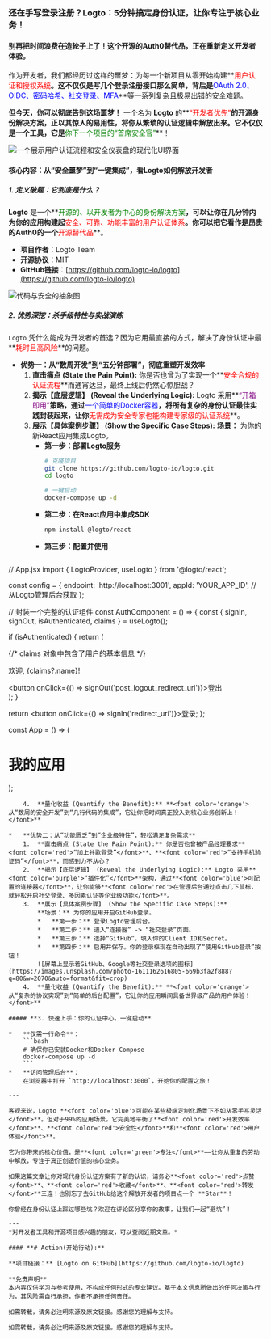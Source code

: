### **还在手写登录注册？Logto：5分钟搞定身份认证，让你专注于核心业务！**

#### **别再把时间浪费在造轮子上了！这个开源的Auth0替代品，正在重新定义开发者体验。**

作为开发者，我们都经历过这样的噩梦：为每一个新项目从零开始构建**<font color='red'>用户认证和授权系统</font>**。这不仅仅是写几个登录注册接口那么简单，背后是**<font color='blue'>OAuth 2.0、OIDC、密码哈希、社交登录、MFA</font>**等一系列复杂且极易出错的安全难题。

**但今天，你可以彻底告别这场噩梦！** 一个名为 **Logto** 的**<font color='red'>“开发者优先”</font>**的开源身份解决方案，正以其惊人的易用性，将你从繁琐的认证逻辑中解放出来。它不仅仅是一个工具，它是**<font color='green'>你下一个项目的“首席安全官”</font>**！

![一个展示用户认证流程和安全仪表盘的现代化UI界面](https://images.unsplash.com/photo-1556742502-ec7c0e9f34b1?q=80&w=2070&auto=format&fit=crop)

#### **核心内容：从“安全噩梦”到“一键集成”，看Logto如何解放开发者**

##### **1. 定义破题：它到底是什么？**

**Logto** 是一个**<font color='green'>开源的、以开发者为中心的身份解决方案</font>**，可以让你在几分钟内为你的应用构建起**<font color='red'>安全、可靠、功能丰富的用户认证体系</font>**。你可以把它看作是昂贵的Auth0的一个**<font color='red'>开源替代品</font>**。

*   **项目作者**：Logto Team
*   **开源协议**：MIT
*   **GitHub链接**：[https://github.com/logto-io/logto](https://github.com/logto-io/logto)

![代码与安全的抽象图](https://images.unsplash.com/photo-1555949963-ff9fe0c870eb?q=80&w=2070&auto=format&fit=crop)

##### **2. 优势深挖：杀手级特性与实战演练**

`Logto` 凭什么能成为开发者的首选？因为它用最直接的方式，解决了身份认证中最**<font color='red'>耗时且高风险</font>**的问题。

*   **优势一：从“数周开发”到“五分钟部署”，彻底重塑开发效率**
    1.  **直击痛点 (State the Pain Point):** 你是否也曾为了实现一个**<font color='red'>安全合规的认证流程</font>**而通宵达旦，最终上线后仍然心惊胆战？
    2.  **揭示【底层逻辑】 (Reveal the Underlying Logic):** Logto 采用**<font color='purple'>“开箱即用”</font>**策略，通过**<font color='blue'>一个简单的Docker容器</font>**，将所有复杂的身份认证最佳实践封装起来，让你**<font color='red'>无需成为安全专家也能构建专家级的认证系统</font>**。
    3.  **展示【具体案例步骤】 (Show the Specific Case Steps):**
        **场景：** 为你的新React应用集成Logto。
        *   **第一步：部署Logto服务**
            ```bash
            # 克隆项目
            git clone https://github.com/logto-io/logto.git
            cd logto
            
            # 一键启动
            docker-compose up -d
            ```
        *   **第二步：在React应用中集成SDK**
            ```bash
            npm install @logto/react
            ```
        *   **第三步：配置并使用**
            ```jsx
// App.jsx
import { LogtoProvider, useLogto } from '@logto/react';

const config = {
  endpoint: 'http://localhost:3001',
  appId: 'YOUR_APP_ID', // 从Logto管理后台获取
};

// 封装一个完整的认证组件
const AuthComponent = () => {
  const { signIn, signOut, isAuthenticated, claims } = useLogto();

  if (isAuthenticated) {
    return (
      <div>
        {/* claims 对象中包含了用户的基本信息 */}
        <p>欢迎, {claims?.name}!</p>
        <button onClick={() => signOut('post_logout_redirect_uri')}>登出</button>
      </div>
    );
  }

  return <button onClick={() => signIn('redirect_uri')}>登录</button>;
};

const App = () => (
  <LogtoProvider config={config}>
    <h1>我的应用</h1>
    <AuthComponent />
  </LogtoProvider>
);
```
    4.  **量化收益 (Quantify the Benefit):** **<font color='orange'>从“数周的安全开发”到“几行代码的集成”，它让你把时间真正投入到核心业务创新上！</font>**

*   **优势二：从“功能匮乏”到“企业级特性”，轻松满足复杂需求**
    1.  **直击痛点 (State the Pain Point):** 你是否也曾被产品经理要求**<font color='red'>“加上谷歌登录”</font>**、**<font color='red'>“支持手机验证码”</font>**，而感到力不从心？
    2.  **揭示【底层逻辑】 (Reveal the Underlying Logic):** Logto 采用**<font color='purple'>“插件化”</font>**架构，通过**<font color='blue'>可配置的连接器</font>**，让你能够**<font color='red'>在管理后台通过点击几下鼠标，就轻松开启社交登录、多因素认证等企业级功能</font>**。
    3.  **展示【具体案例步骤】 (Show the Specific Case Steps):**
        **场景：** 为你的应用开启GitHub登录。
        *   **第一步：** 登录Logto管理后台。
        *   **第二步：** 进入“连接器” -> “社交登录”页面。
        *   **第三步：** 选择“GitHub”，填入你的Client ID和Secret。
        *   **第四步：** 启用并保存。你的登录框现在自动出现了“使用GitHub登录”按钮！
        ![屏幕上显示着GitHub、Google等社交登录选项的图标](https://images.unsplash.com/photo-1611162616805-669b3fa2f888?q=80&w=2070&auto=format&fit=crop)
    4.  **量化收益 (Quantify the Benefit):** **<font color='orange'>从“复杂的协议实现”到“简单的后台配置”，它让你的应用瞬间具备世界级产品的用户体验！</font>**

##### **3. 快速上手：你的认证中心，一键启动**

*   **仅需一行命令**：
    ```bash
    # 确保你已安装Docker和Docker Compose
    docker-compose up -d
    ```
*   **访问管理后台**：
    在浏览器中打开 `http://localhost:3000`，开始你的配置之旅！

---

客观来说，Logto **<font color='blue'>可能在某些极端定制化场景下不如从零手写灵活</font>**。但对于99%的应用场景，它完美地平衡了**<font color='red'>开发效率</font>**、**<font color='red'>安全性</font>**和**<font color='red'>用户体验</font>**。

它为你带来的核心价值，是**<font color='green'>专注</font>**——让你从重复的劳动中解放，专注于真正创造价值的核心业务。

如果这篇文章让你对现代身份认证方案有了新的认识，请务必**<font color='red'>点赞</font>**、**<font color='red'>收藏</font>**、**<font color='red'>转发</font>**三连！也别忘了去GitHub给这个解放开发者的项目点一个 **Star**！

你曾经在身份认证上踩过哪些坑？欢迎在评论区分享你的故事，让我们一起“避坑”！

---
*对开发者工具和开源项目感兴趣的朋友，可以查阅近期文章。*

#### **# Action(开始行动):**

**项目链接：** [Logto on GitHub](https://github.com/logto-io/logto)

**免责声明**  
本内容仅供学习与参考使用，不构成任何形式的专业建议。基于本文信息所做出的任何决策与行为，其风险需自行承担，作者不承担任何责任。

如需转载，请务必注明来源及原文链接。感谢您的理解与支持。

如需转载，请务必注明来源及原文链接。感谢您的理解与支持。

